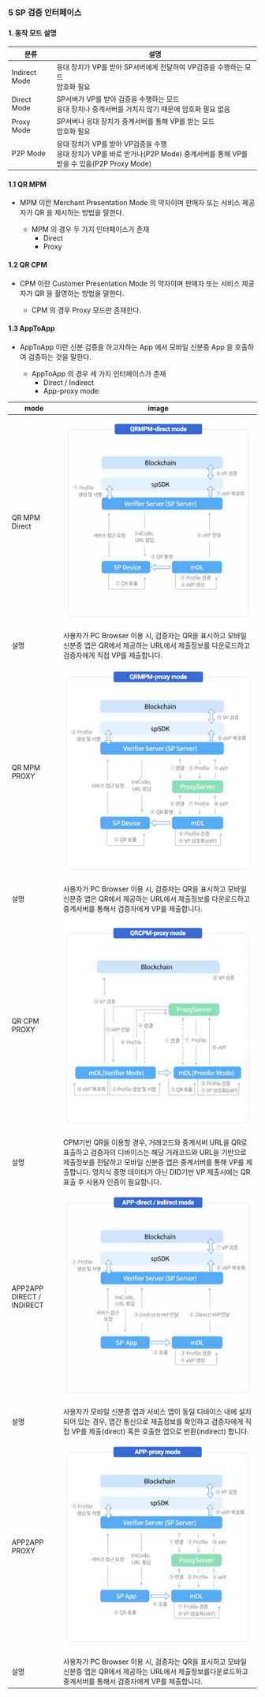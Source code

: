 ### 5 SP 검증 인터페이스 


#### 1. 동작 모드 설명

| 분류	|설명|
|-|-|
|Indirect Mode|응대 장치가 VP를 받아 SP서버에게 전달하여 VP검증을 수행하는 모드<br> 암호화 필요| 
| Direct Mode | SP서버가 VP를 받아 검증을 수행하는 모드<br> 응대 장치나 중계서버를 거치지 않기 때문에 암호화 필요 없음| 
| Proxy Mode | SP서버나 응대 장치가 중계서버를 통해 VP를 받는 모드 <br> 암호화 필요| 
| P2P Mode | 응대 장치가 VP를 받아 VP검증을 수행 <br> 응대 장치가 VP를 바로 받거나(P2P Mode) 중계서버를 통해 VP를 받을 수 있음(P2P Proxy Mode)| 



#### 1.1 QR MPM

* MPM 이란 Merchant Presentation Mode 의 약자이며 판매자 또는 서비스 제공자가 QR 을 제시하는 방법을 말한다.

	* MPM 의 경우 두 가지 인터페이스가 존재
		* Direct
		* Proxy 

#### 1.2 QR CPM 

* CPM 이란 Customer Presentation Mode 의 약자이며 판매자 또는 서비스 제공자가 QR 을 촬영하는 방법을 말한다. 

	* CPM 의 경우 Proxy 모드만 존재한다. 


#### 1.3 AppToApp

* AppToApp 이란 신분 검증을 하고자하는 App 에서 모바일 신분증 App 을 호출하여 검증하는 것을 말한다. 

	* AppToApp 의 경우 세 가지 인터페이스가 존재
		* Direct / Indirect 
		* App-proxy mode 


|mode|image|
|-|-|
|QR MPM Direct|<p><img src="./img/qrmpm_direct.png" alt="mpm" /></p>|
|설명|사용자가 PC Browser 이용 시, 검증자는 QR을 표시하고 모바일 신분증 앱은 QR에서 제공하는 URL에서 제출정보를 다운로드하고 검증자에게 직접 VP를 제출합니다.|
|QR MPM PROXY |<p><img src="./img/qrmpm_proxy.png" alt="mpm" /></p>|
|설명|사용자가 PC Browser 이용 시, 검증자는 QR을 표시하고 모바일 신분증 앱은 QR에서 제공하는 URL에서 제출정보를 다운로드하고 중계서버를 통해서 검증자에게 VP를 제출합니다.|
|QR CPM PROXY |<p><img src="./img/qrcpm-proxy_mode.png" alt="cpm" /></p>|
|설명|CPM기반 QR을 이용할 경우, 거래코드와 중계서버 URL을 QR로 표출하고 검증자의 디바이스는 해당 거래코드와 URL을 기반으로 제출정보를 전달하고 모바일 신분증 앱은 중계서버를 통해 VP를 제출합니다.  영지식 증명 데이터가 아닌 DID기반 VP 제출시에는 QR 표출 후 사용자 인증이 필요합니다. |
|APP2APP DIRECT / INDIRECT|<p><img src="./img/apptoapp_direct_indirect.png" alt="apptoapp" /></p>|
|설명|사용자가 모바일 신분증 앱과 서비스 앱이 동일 디바이스 내에 설치되어 있는 경우, 앱간 통신으로 제출정보를 확인하고 검증자에게 직접 VP를 제출(direct) 혹은 호출한 앱으로 반환(indirect) 합니다.|
|APP2APP PROXY|<p><img src="./img/apptoapp_proxy.png" alt="apptoapp" /></p>|
|설명|사용자가 PC Browser 이용 시, 검증자는 QR을 표시하고 모바일 신분증 앱은 QR에서 제공하는 URL에서 제출정보를다운로드하고 중계서버를 통해서 검증자에게 VP를 제출합니다.|





